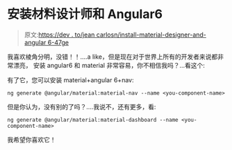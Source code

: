 # 安装材料设计师和 Angular6

> 原文:[https://dev . to/jean carlosn/install-material-designer-and-angular 6-47ge](https://dev.to/jeancarlosn/install-material-designer-and-angular6-47ge)

我喜欢棱角分明，没错！！....a like，但是现在对于世界上所有的开发者来说都非常漂亮，
安装 angular6 和 material 非常容易，你不相信我吗？...看这个:

有了它，您可以安装 material+angular 6+nav:

 `ng generate @angular/material:material-nav --name <you-component-name>` 

但是你认为，没有别的了吗？....我说不，还有更多，看:

 `ng generate @angular/material:material-dashboard --name <you-component-name>` 

我希望你喜欢它！